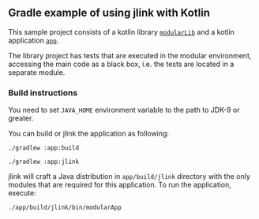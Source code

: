 ## Gradle example of using jlink with Kotlin

This sample project consists of a kotlin library [`modularLib`](library) and a kotlin application [`app`](app).

The library project has tests that are executed in the modular environment, accessing 
the main code as a black box, i.e. the tests are located in a separate module.

### Build instructions
   
You need to set `JAVA_HOME` environment variable to the path to JDK-9 or greater.
   
You can build or jlink the application as following:

    ./gradlew :app:build 

    ./gradlew :app:jlink
    
jlink will craft a Java distribution in `app/build/jlink` directory 
with the only modules that are required for this application.
To run the application, execute:
    
    ./app/build/jlink/bin/modularApp
